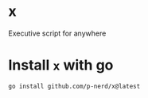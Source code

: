 # x

Executive script for anywhere

# Install `x` with go

```sh
go install github.com/p-nerd/x@latest
```

